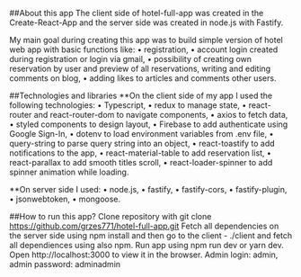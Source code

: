 ##About this app
The client side of hotel-full-app was created in the Create-React-App and the server side was created in node.js with Fastify.

My main goal during creating this app was to build simple version of hotel web app with basic functions like:
• registration,
• account login created during registration or login via gmail,
• possibility of creating own reservation by user and preview of all reservations, writing and editing comments on blog,
• adding likes to articles and comments other users.


##Technologies and libraries
**On the client side of my app I used the following technologies:
• Typescript,
• redux to manage state,
• react-router and react-router-dom to navigate components,
• axios to fetch data,
• styled components to design layout,
• Firebase to add authenticate using Google Sign-In,
• dotenv to load environment variables from .env file,
• query-string to parse query string into an object,
• react-toastify to add notifications to the app,
• react-material-table to add reservation list,
• react-parallax to add smooth titles scroll,
• react-loader-spinner to add spinner animation while loading.

**On server side I used:
• node.js,
• fastify,
• fastify-cors,
• fastify-plugin,
• jsonwebtoken,
• mongoose.


##How to run this app?
Clone repository with git clone https://github.com/grzes771/hotel-full-app.git
Fetch all dependencies on the server side using npm install and then go to the client - ./client and fetch all dependiences using also npm.
Run app using npm run dev or yarn dev.
Open http://localhost:3000 to view it in the browser.
Admin login: admin, admin password: adminadmin
